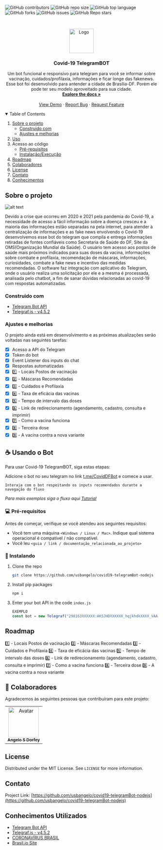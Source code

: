 ![GitHub contributors](https://img.shields.io/github/contributors/usbangelo/covid19-telegramBot-nodejs?color=blue&logo=GitHub%20Sponsors&logoColor=white&style=for-the-badge)
![GitHub repo size](https://img.shields.io/github/repo-size/usbangelo/covid19-telegramBot-nodejs?logo=GitHub&style=for-the-badge)
![GitHub top language](https://img.shields.io/github/languages/top/usbangelo/covid19-telegramBot-nodejs?logo=Python&logoColor=white&style=for-the-badge)
![GitHub forks](https://img.shields.io/github/forks/usbangelo/covid19-telegramBot-nodejs?style=for-the-badge)
![GitHub issues](https://img.shields.io/github/issues/usbangelo/covid19-telegramBot-nodejs?color=blue&style=for-the-badge)
![GitHub Repo stars](https://img.shields.io/github/stars/usbangelo/covid19-telegramBot-nodejs?color=blue&logo=Star&style=for-the-badge)

<!-- PROJECT LOGO -->
<br />
<p align="center">
  <a href="https://github.com/usbangelo/covid19-telegramBot-nodejs">
    <img src="https://raw.githubusercontent.com/othneildrew/Best-README-Template/master/images/logo.png" alt="Logo" width="80" height="80">
  </a>

  <h3 align="center">Covid-19 TelegramBOT</h3>

  <p align="center">
    Um bot funcional e responsivo para telegram para você se informar sobre vacinação, cuidados/profilaxia, informações e ficar longe das fakenews.
    Esse bot foi desenvolvido para antender a cidade de Brasília-DF. Porém ele pode ter seu modelo aproveitado para sua cidade.
    <br />
    <a href="https://github.com/usbangelo/covid19-telegramBot-nodejs"><strong>Explore the docs »</strong></a>
    <br />
    <br />
    <a href="https://github.com/usbangelo/covid19-telegramBot-nodejs">View Demo</a>
    ·
    <a href="https://github.com/usbangelo/covid19-telegramBot-nodejs/issues">Report Bug</a>
    ·
    <a href="https://github.com/usbangelo/covid19-telegramBot-nodejs/issues">Request Feature</a>
  </p>
</p>

<!-- TABLE OF CONTENTS -->
<details open="open">
  <summary>Table of Contents</summary>
  <ol>
    <li>
      <a href="#sobre-o-projeto">Sobre o projeto</a>
      <ul>
        <li><a href="#construido-com">Construido com</a></li>
        <li><a href="#ajustes-e-melhorias">Ajustes e melhorias</a></li>
      </ul>
    </li>
    <li><a href="#-usando-o-bot">Uso</a></li>
    <li>
      <a>Acesso ao código</a>
      <ul>
        <li><a href="#-pré-requisitos">Pré-requisitos</a></li>
        <li><a href="#-instalando">Instalação/Execução</a></li>
      </ul>
    </li>
    <li><a href="#roadmap">Roadmap</a></li>
    <li><a href="#-colaboradores">Colaboradores</a></li>
    <li><a href="#license">License</a></li>
    <li><a href="#contato">Contato</a></li>
    <li><a href="#conhecimentosye">Conhecimentos</a></li>
  </ol>
</details>

<!-- ABOUT THE PROJECT -->

## Sobre o projeto

![alt text][telegrambot]

[telegrambot]: https://user-images.githubusercontent.com/50382278/149072595-aa51c310-2968-44e7-a77c-b6f21dcb40c6.png "COVID-19DFBot"

Devido a crise que ocorreu em 2020 e 2021 pela pandemia do Covid-19, a necessidade de acesso a fácil informação sobre a doença cresceu e a maioria das informações estão separadas na pela internet, para atender à centralização de informações e as fake news envolvendo o Covid-19 desenvolvemos esse bot do telegram que compila e entrega informações retiradas de fontes confiáveis como Secretaria de Saúde do DF, Site da OMS(Organização Mundial da Saúde). O usuário tem acesso aos postos de saúde mais próximos indicados para suas doses da vacina, informações sobre combate e profilaxia, recomendação de máscaras, informações, curiosidades, combate a fake news e incentivo das medidas recomendadas. O software faz integração com aplicativo do Telegram, onde o usuário realiza uma solicitação por ele e a mesma é processada, analisada pelo chatbot, a fim de sanar dúvidas relacionadas ao covid-19 com respostas automatizadas.

### Construido com

- [Telegram Bot API](https://core.telegram.org/bots/api)
- [Telegraf.js - v4.5.2](https://telegraf.js.org/)

### Ajustes e melhorias

O projeto ainda está em desenvolvimento e as próximas atualizações serão voltadas nas seguintes tarefas:

- [x] Acesso a API do Telegram
- [x] Token do bot
- [x] Event Listener dos inputs do chat
- [x] Respostas automatizadas
- [x] 1️⃣ - Locais Postos de vacinação
- [x] 2️⃣ - Máscaras Recomendadas
- [x] 3️⃣ - Cuidados e Profilaxia
- [x] 4️⃣ - Taxa de eficácia das vacinas
- [x] 5️⃣ - Tempo de intervalo das doses
- [x] 6️⃣ - Link de redirecionamento (agendamento, cadastro, consulta e imprimir)
- [x] 7️⃣ - Como a vacina funciona
- [x] 8️⃣ - Terceira dose
- [x] 9️⃣ - A vacina contra a nova variante

## ☕ Usando o Bot

Para usar Covid-19 TelegramBOT, siga estas etapas:

Adicione o bot no seu telegram no link [t.me/CovidDFBot](t.me/CovidDFBot) e comece a usar.

```
Interaja com o bot respeitando os inputs recomendados durante a navegação do fluxo
```

_Para mais exemplos siga o fluxo aqui [Tutorial](https://example.com)_

### 💻 Pré-requisitos

Antes de começar, verifique se você atendeu aos seguintes requisitos:

<!---Estes são apenas requisitos de exemplo. Adicionar, duplicar ou remover conforme necessário--->

- Você tem uma máquina `<Windows / Linux / Mac>`. Indique qual sistema operacional é compatível / não compatível.
- Você leu `<guia / link / documentação_relacionada_ao_projeto>`

### 🚀 Instalando

1. Clone the repo
   ```sh
   git clone https://github.com/usbangelo/covid19-telegramBot-nodejs
   ```
2. Install pip packages
   ```sh
   npm i
   ```
3. Enter your bot API in the code `index.js`
   ```JavaScript
   EXEMPLO
   const bot = new Telegraf("298163XXXXXX:AKSJHDXXXXXX_hqjkhdkXXXX_VAAXXXXX_d76XXX_cOCXXX");
   ```

<!-- ROADMAP -->

## Roadmap

1️⃣ - Locais Postos de vacinação
2️⃣ - Máscaras Recomendadas
3️⃣ - Cuidados e Profilaxia
4️⃣ - Taxa de eficácia das vacinas
5️⃣ - Tempo de intervalo das doses
6️⃣ - Link de redirecionamento
(agendamento, cadastro, consulta e imprimir)
7️⃣ - Como a vacina funciona
8️⃣ - Terceira dose
9️⃣ - A vacina contra a nova variante

<!-- CONTRIBUTING -->

## 🤝 Colaboradores

Agradecemos às seguintes pessoas que contribuíram para este projeto:

<table>
  <tr>
    <td align="center">
      <a href="#">
        <img src="https://avatars.githubusercontent.com/u/50382278?v=4" width="100px;" alt="Avatar"/><br>
        <sub>
          <b>Angelo S Dorfey</b>
        </sub>
      </a>
    </td>
  </tr>
</table>

<!-- LICENSE -->

## License

Distributed under the MIT License. See `LICENSE` for more information.

<!-- CONTACT -->

## Contato

Project Link: [https://github.com/usbangelo/covid19-telegramBot-nodejs](https://github.com/usbangelo/covid19-telegramBot-nodejs)

<!-- ACKNOWLEDGEMENTS -->

## Conhecimentos Utilizados

- [Telegram Bot API](https://core.telegram.org/bots/api)
- [Telegraf.js - v4.5.2](https://telegraf.js.org/)
- [CORONAVÍRUS BRASIL](https://covid.saude.gov.br/)
- [Brasil.io Site](https://brasil.io/dataset/covid19/caso/)

<!-- MARKDOWN LINKS & IMAGES -->
<!-- https://www.markdownguide.org/basic-syntax/#reference-style-links -->

[product-screenshot]: https://raw.githubusercontent.com/othneildrew/Best-README-Template/master/images/screenshot.png

